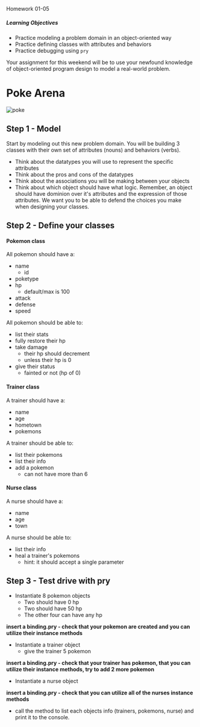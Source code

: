 Homework 01-05

##### Learning Objectives
- Practice modeling a problem domain in an object-oriented way
- Practice defining classes with attributes and behaviors
- Practice debugging using `pry`

Your assignment for this weekend will be to use your newfound knowledge of object-oriented program design to model a real-world problem.



# Poke Arena
![poke](http://anime.unm.edu/wp-content/uploads/2014/04/Pokemon.jpg)

## Step 1 - Model

Start by modeling out this new problem domain. You will be building 3 classes with their own set of attributes (nouns) and behaviors (verbs).
- Think about the datatypes you will use to represent the specific attributes
- Think about the pros and cons of the datatypes
- Think about the associations you will be making between your objects
- Think about which object should have what logic. Remember, an object should have dominion over it's attributes and the expression of those attributes. We want you to be able to defend the choices you make when designing your classes.

## Step 2 - Define your classes

#### Pokemon class
All pokemon should have a:
- name
  - id
- poketype
- hp
  - default/max is 100
- attack
- defense
- speed

All pokemon should be able to:
- list their stats
- fully restore their hp
- take damage
  - their hp should decrement
  - unless their hp is 0
- give their status
  - fainted or not (hp of 0)

#### Trainer class
A trainer should have a:
- name
- age
- hometown
- pokemons

A trainer should be able to:
- list their pokemons
- list their info
- add a pokemon
  - can not have more than 6

#### Nurse class
A nurse should have a:
- name
- age
- town

A nurse should be able to:
- list their info
- heal a trainer's pokemons
  - hint: it should accept a single parameter

## Step 3 - Test drive with pry

- Instantiate 8 pokemon objects
  - Two should have 0 hp
  - Two should have 50 hp
  - The other four can have any hp

**insert a binding.pry - check that your pokemon are created and you can utilize their instance methods**

- Instantiate a trainer object
  - give the trainer 5 pokemon

**insert a binding.pry - check that your trainer has pokemon, that you can utilize their instance methods, try to add 2 more pokemon**

- Instantiate a nurse object

**insert a binding.pry - check that you can utilize all of the nurses instance methods**

- call the method to list each objects info (trainers, pokemons, nurse) and print it to the console.
